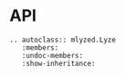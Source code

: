 # API

```{eval-rst}
.. autoclass:: mlyzed.Lyze
   :members:
   :undoc-members:
   :show-inheritance:
```

